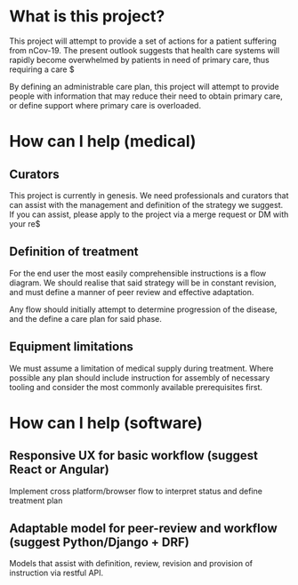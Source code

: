 # What is this project?
This project will attempt to provide a set of actions for a patient suffering from nCov-19. The present outlook suggests that health care systems will rapidly become overwhelmed by patients in need of primary care, thus requiring a care $

By defining an administrable care plan, this project will attempt to provide people with information that may reduce their need to obtain primary care, or define support where primary care is overloaded.

# How can I help (medical)

## Curators
This project is currently in genesis. We need professionals and curators that can assist with the management and definition of the strategy we suggest. If you can assist, please apply to the project via a merge request or DM with your re$

## Definition of treatment
For the end user the most easily comprehensible instructions is a flow diagram. We should realise that said strategy will be in constant revision, and must define a manner of peer review and effective adaptation.

Any flow should initially attempt to determine progression of the disease, and the define a care plan for said phase.


## Equipment limitations

We must assume a limitation of medical supply during treatment. Where possible any plan should include instruction for assembly of necessary tooling and consider the most commonly available prerequisites first.

# How can I help (software)

## Responsive UX for basic workflow (suggest React or Angular)
Implement cross platform/browser flow to interpret status and define treatment plan

## Adaptable model for peer-review and workflow (suggest Python/Django + DRF)

Models that assist with definition, review, revision and provision of instruction via restful API.
